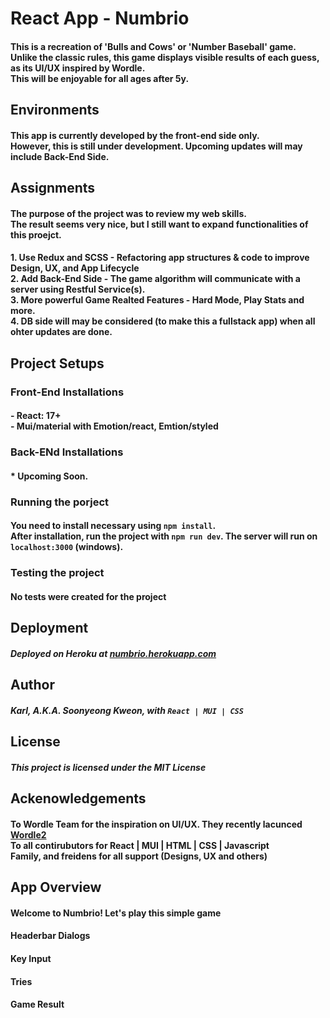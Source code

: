 # React App  - Numbrio
#### This is a recreation of 'Bulls and Cows' or 'Number Baseball' game. <br/> Unlike the classic rules, this game displays visible results of each guess, as its UI/UX inspired by Wordle. <br/> This will be enjoyable for all ages after 5y.

## Environments
#### This app is currently developed by the front-end side only. <br/> However, this is still under development. Upcoming updates will may include Back-End Side.

## Assignments
#### The purpose of the project was to review my web skills. <br/> The result seems very nice, but I still want to expand functionalities of this proejct. 
#### 1. Use Redux and SCSS - Refactoring app structures & code to improve Design, UX, and App Lifecycle <br/> 2. Add Back-End Side - The game algorithm will communicate with a server using Restful Service(s).<br/> 3. More powerful Game Realted Features - Hard Mode, Play Stats and more. <br/> 4. DB side will may be considered (to make this a fullstack app) when all ohter updates are done.

## Project Setups
### Front-End Installations
#### - React: 17+ <br/> - Mui/material with Emotion/react, Emtion/styled
### Back-ENd Installations
#### * Upcoming Soon. 
### Running the porject
#### You need to install necessary  using `npm install`.  <br/> After installation, run the project with `npm run dev`. The server will run on `localhost:3000` (windows).
### Testing the project
#### No tests were created for the project

## Deployment
##### Deployed on Heroku at <a href="https://numbrio.herokuapp.com/">numbrio.herokuapp.com</a>

## Author 
##### Karl, A.K.A. Soonyeong Kweon, with `React | MUI | CSS`

## License
##### This project is licensed under the MIT License

## Ackenowledgements
#### To Wordle Team for the inspiration on UI/UX. They recently lacunced <a href="https://www.wordle2.in/">Wordle2</a><br/> To all contirubutors for React | MUI | HTML | CSS | Javascript<br/>Family, and freidens for all support (Designs, UX and others)

## App Overview
#### Welcome to Numbrio! Let's play this simple game
#### Headerbar Dialogs
#### Key Input
#### Tries
#### Game Result
